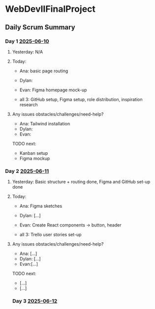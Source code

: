# WebDevIIFinalProject
## Daily Scrum Summary

### Day 1 <ins>2025-06-10</ins>
1) Yesterday: N/A 

2) Today: 

    - Ana: basic page routing
    - Dylan: 
    - Evan: Figma homepage mock-up

    - all 3: GitHub setup, Figma setup, role distribution, inspiration research

3) Any issues obstacles/challenges/need-help? 
    - Ana: Tailwind installation
    - Dylan: 
    - Evan:

    TODO next:
    - Kanban setup 
    - Figma mockup

### Day 2 <ins>2025-06-11</ins>

1) Yesterday: Basic structure + routing done, Figma and GitHub set-up done

2) Today: 

    - Ana: Figma sketches
    - Dylan: [...]
    - Evan: Create React components -> button, header

    - all 3: Trello user stories set-up

3) Any issues obstacles/challenges/need-help? 
    - Ana: [...]
    - Dylan: [...]
    - Evan:[...]

    TODO next:
    - [...]
    - [...]

    ### Day 3 <ins>2025-06-12</ins>




